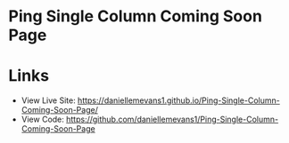 # Ping Single Column Coming Soon Page



# Links

- View Live Site: https://daniellemevans1.github.io/Ping-Single-Column-Coming-Soon-Page/
- View Code: https://github.com/daniellemevans1/Ping-Single-Column-Coming-Soon-Page
